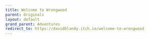 ```yaml
---
title: Welcome to Wrongwood
parent: Originals
layout: default
grand_parent: Adventures
redirect_to: https://davidblandy.itch.io/welcome-to-wrongwood
---
```

